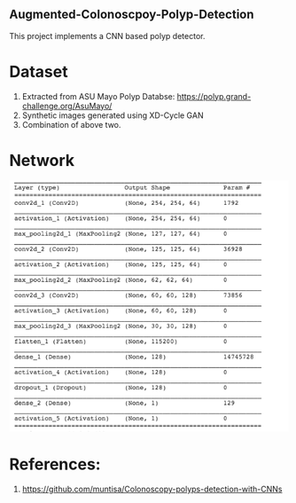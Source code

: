 ## Augmented-Colonoscpoy-Polyp-Detection

This project implements a CNN based polyp detector.

Dataset
=======
1. Extracted from ASU Mayo Polyp Databse: https://polyp.grand-challenge.org/AsuMayo/
2. Synthetic images generated using XD-Cycle GAN
3. Combination of above two.

Network
=======
![GitHub Logo](network.png)

# References:
1. https://github.com/muntisa/Colonoscopy-polyps-detection-with-CNNs

